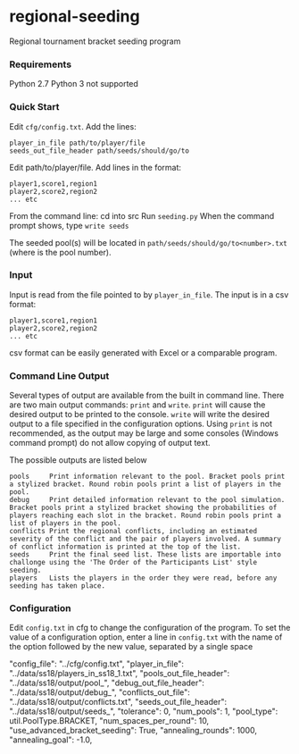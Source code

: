 # regional-seeding
Regional tournament bracket seeding program

### Requirements
Python 2.7
Python 3 not supported

### Quick Start
Edit `cfg/config.txt`.
Add the lines:
```
player_in_file path/to/player/file
seeds_out_file_header path/seeds/should/go/to
```

Edit path/to/player/file.
Add lines in the format:
```
player1,score1,region1
player2,score2,region2
... etc
```

From the command line:
cd into src
Run `seeding.py`
When the command prompt shows, type `write seeds`

The seeded pool(s) will be located in `path/seeds/should/go/to<number>.txt` (where <number> is the pool number).

### Input
Input is read from the file pointed to by `player_in_file`. The input is in a csv format:
```
player1,score1,region1
player2,score2,region2
... etc
```
csv format can be easily generated with Excel or a comparable program.

### Command Line Output
Several types of output are available from the built in command line. There are two main output commands: `print` and `write`. `print` will cause the desired output to be printed to the console. `write` will write the desired output to a file specified in the configuration options. Using `print` is not recommended, as the output may be large and some consoles (Windows command prompt) do not allow copying of output text.

The possible outputs are listed below
```
pools     Print information relevant to the pool. Bracket pools print a stylized bracket. Round robin pools print a list of players in the pool.
debug     Print detailed information relevant to the pool simulation. Bracket pools print a stylized bracket showing the probabilities of players reaching each slot in the bracket. Round robin pools print a list of players in the pool.
conflicts Print the regional conflicts, including an estimated severity of the conflict and the pair of players involved. A summary of conflict information is printed at the top of the list.
seeds     Print the final seed list. These lists are importable into challonge using the 'The Order of the Participants List' style seeding.
players   Lists the players in the order they were read, before any seeding has taken place.
```

### Configuration
Edit `config.txt` in cfg to change the configuration of the program. To set the value of a configuration option, enter a line in `config.txt` with the name of the option followed by the new value, separated by a single space

"config_file": "../cfg/config.txt",
"player_in_file": "../data/ss18/players_in_ss18_1.txt",
"pools_out_file_header": "../data/ss18/output/pool_",
"debug_out_file_header": "../data/ss18/output/debug_",
"conflicts_out_file": "../data/ss18/output/conflicts.txt",
"seeds_out_file_header": "../data/ss18/output/seeds_",
"tolerance": 0,
"num_pools": 1,
"pool_type": util.PoolType.BRACKET,
"num_spaces_per_round": 10,
"use_advanced_bracket_seeding": True,
"annealing_rounds": 1000,
"annealing_goal": -1.0,